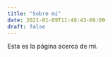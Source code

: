 ```yaml
---
title: "Sobre mi"
date: 2021-01-09T11:40:43-06:00
draft: false
---
```


Esta es la página acerca de mi.